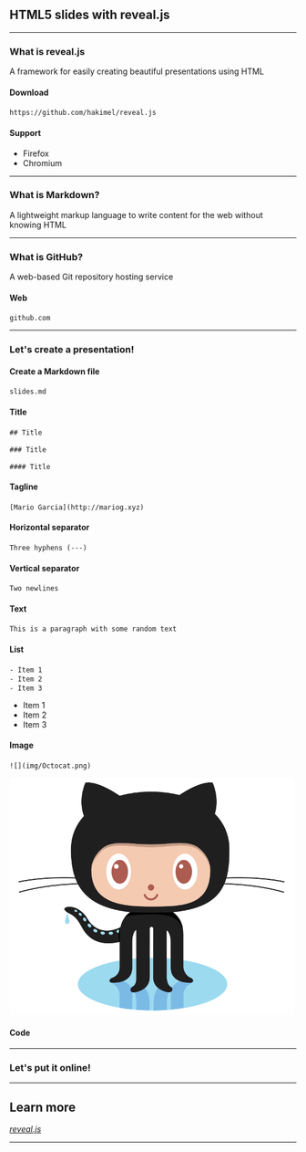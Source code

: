 ## HTML5 slides with reveal.js

---

### What is reveal.js


A framework for easily creating beautiful presentations using HTML


#### Download
```
https://github.com/hakimel/reveal.js
```


#### Support


- Firefox
- Chromium
<!-- .element: class="fragment" -->

---

### What is Markdown?


A lightweight markup language to write content for the web without knowing HTML

---

### What is GitHub?


A web-based Git repository hosting service


#### Web
```
github.com
```

---

### Let's create a presentation!


#### Create a Markdown file
```
slides.md
```


#### Title
```
## Title
```
```
### Title
```
```
#### Title
```


#### Tagline
```
[Mario Garcia](http://mariog.xyz)
```


#### Horizontal separator
```
Three hyphens (---)
```


#### Vertical separator
```
Two newlines
```


#### Text
```
This is a paragraph with some random text
```


#### List
```
- Item 1
- Item 2
- Item 3
```


- Item 1
- Item 2
- Item 3


#### Image
```
![](img/Octocat.png)
```


![](img/Octocat.png)


#### Code

---

### Let's put it online!

---

## Learn more
_[reveal.js](lab.hakim.se/reveal-js)_

___
